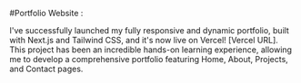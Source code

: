 #Portfolio Website :

I've successfully launched my fully responsive and dynamic portfolio, built with Next.js and Tailwind CSS, and it's now live on Vercel! [Vercel URL].
 This project has been an incredible hands-on learning experience, allowing me to develop a comprehensive portfolio featuring Home, About, Projects, and Contact pages.


 
